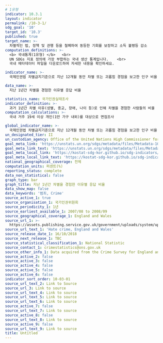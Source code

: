 ```yaml
---
# 1유형 
indicator: 10.3.1
layout: indicator
permalink: /10-3-1/
sdg_goal: '10'
target_id: '10.3'
published: true
target_name: >-
  차별적인 법, 정책 및 관행 등을 철폐하여 동등한 기회를 보장하고 소득 불평등 감소
computation_definitions: >-
  <b> 국내통계(1유형) </b>   <br>
  UN SDGs 지표 정의에 가장 부합하는 국내 생산 통계입니다.    <br>
  국내 메타데이터 파일을 다운로드하여 자세한 내용을 확인하세요.

indicator_name: >-
  국제인권법 차별금지기준으로 지난 12개월 동안 차별 또는 괴롭힘 경험을 보고한 인구 비율

data_name: >-
  지난 1년간 차별을 경험한 이유별 응답 비율

statistics_name: 국가인권실태조사
indicator_definition: >-
  과거 1년간 차별 이유(성별, 종교, 장애, 나이 등)로 인해 차별을 경험한 사람들의 비율
computation_calculations: >-
  국내 거주 19세 이상 개인(1만 가구 내외)를 대상으로 면접조사

global_indicator_name: >-
  국제인권법 차별금지기준으로 지난 12개월 동안 차별 또는 괴롭힘 경험을 보고한 인구 비율
un_designated_tier: II
un_custodian_agency: Office of the United Nations High Commissioner for Human Rights (OHCHR)
goal_meta_link: 'https://unstats.un.org/sdgs/metadata/files/Metadata-10-03-01.pdf'
goal_meta_link_text: 'https://unstats.un.org/sdgs/metadata/files/Metadata-10-03-01.pdf'
goal_meta_local_link: 'https://kostat-sdg-kor.github.io/sdg-indicators/public/data/Metadata-10-03-01_KOR.pdf'
goal_meta_local_link_text: 'https://kostat-sdg-kor.github.io/sdg-indicators/public/data/Metadata-10-03-01_KOR.pdf'
national_geographical_coverage: 전체
computation_units: 퍼센트(%)
reporting_status: complete
data_non_statistical: false
graph_type: bar
graph_title: 지난 1년간 차별을 경험한 이유별 응답 비율
data_show_map: false
data_keywords: '범죄, Crime'
source_active_1: true
source_organisation_1: 국가인권위원회
source_periodicity_1: 1년
source_earliest_available_1: 2007/08 to 2008/09
source_geographical_coverage_1: England and Wales
source_url_1: >-
  https://assets.publishing.service.gov.uk/government/uploads/system/uploads/attachment_data/file/748508/hate-crime-1718-hosb2018-appendix-tables.ods
source_url_text_1: 'Hate crime, England and Wales'
source_release_date_1: 16/10/2018
source_next_release_1: TBC
source_statistical_classification_1: National Statistic
source_contact_1: crimestatistics@ons.gov.uk
source_other_info_1: Data acquired from the Crime Survey for England and Wales.
source_active_2: false
source_active_3: false
source_active_4: false
source_active_5: false
source_active_6: false
indicator_sort_order: 10-03-01
source_url_text_2: Link to Source
source_url_3: Link to source
source_url_text_4: Link to source
source_url_text_5: Link to source
source_url_text_6: Link to source
source_active_7: false
source_url_text_7: Link to source
source_active_8: false
source_url_text_8: Link to source
source_active_9: false
source_url_text_9: Link to source
title: Untitled
---
```

